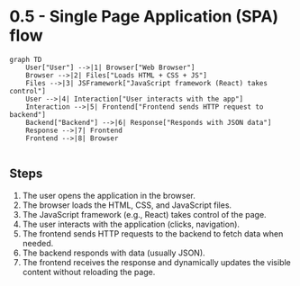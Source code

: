 # 0.5 - Single Page Application (SPA) flow

```mermaid
graph TD
    User["User"] -->|1| Browser["Web Browser"]
    Browser -->|2| Files["Loads HTML + CSS + JS"]
    Files -->|3| JSFramework["JavaScript framework (React) takes control"]
    User -->|4| Interaction["User interacts with the app"]
    Interaction -->|5| Frontend["Frontend sends HTTP request to backend"]
    Backend["Backend"] -->|6| Response["Responds with JSON data"]
    Response -->|7| Frontend
    Frontend -->|8| Browser


```

## Steps

1. The user opens the application in the browser.  
2. The browser loads the HTML, CSS, and JavaScript files.  
3. The JavaScript framework (e.g., React) takes control of the page.  
4. The user interacts with the application (clicks, navigation).  
5. The frontend sends HTTP requests to the backend to fetch data when needed.  
6. The backend responds with data (usually JSON).  
7. The frontend receives the response and dynamically updates the visible content without reloading the page.



